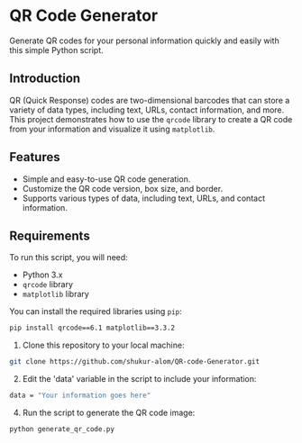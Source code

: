 # QR Code Generator

Generate QR codes for your personal information quickly and easily with this simple Python script. 

## Introduction

QR (Quick Response) codes are two-dimensional barcodes that can store a variety of data types, including text, URLs, contact information, and more. This project demonstrates how to use the `qrcode` library to create a QR code from your information and visualize it using `matplotlib`.

## Features

- Simple and easy-to-use QR code generation.
- Customize the QR code version, box size, and border.
- Supports various types of data, including text, URLs, and contact information.

## Requirements

To run this script, you will need:

- Python 3.x
- `qrcode` library
- `matplotlib` library

You can install the required libraries using `pip`:

```bash
pip install qrcode==6.1 matplotlib==3.3.2
```

1. Clone this repository to your local machine:

```bash
git clone https://github.com/shukur-alom/QR-code-Generator.git
```

2. Edit the 'data' variable in the script to include your information:

```bash
data = "Your information goes here"
```
4. Run the script to generate the QR code image:

```bash
python generate_qr_code.py
```
